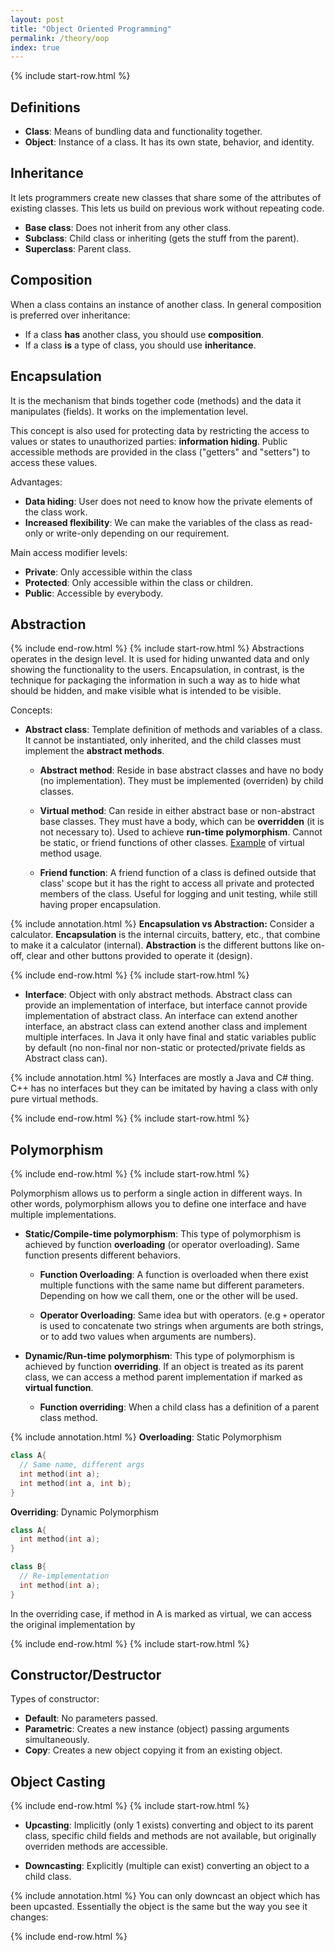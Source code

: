 ```yaml
---
layout: post
title: "Object Oriented Programming"
permalink: /theory/oop
index: true
---
```


{% include start-row.html %}

## Definitions

- **Class**: Means of bundling data and functionality together.
- **Object**: Instance of a class. It has its own state, behavior, and identity.

## Inheritance
It lets programmers create new classes that share some of the attributes of existing classes.
This lets us build on previous work without repeating code.

- **Base class**: Does not inherit from any other class.
- **Subclass**: Child class or inheriting (gets the stuff from the parent).
- **Superclass**: Parent class.


## Composition
When a class contains an instance of another class.
In general composition is preferred over inheritance:

- If a class **has** another class, you should use **composition**.
- If a class **is** a type of class, you should use **inheritance**.


## Encapsulation

It is the mechanism that binds together code (methods) and the data it manipulates (fields).
It works on the implementation level.

This concept is also used for protecting data by restricting the access to values or states to unauthorized parties: **information hiding**.
Public accessible methods are provided in the class ("getters" and "setters") to access these values.

Advantages:
- **Data hiding**: User does not need to know how the private elements of the class work.
- **Increased flexibility**: We can make the variables of the class as read-only or write-only depending on our requirement.

Main access modifier levels:
- **Private**: Only accessible within the class
- **Protected**: Only accessible within the class or children.
- **Public**: Accessible by everybody.


## Abstraction

{% include end-row.html %}
{% include start-row.html %}
Abstractions operates in the design level.
It is used for hiding unwanted data and only showing the functionality to the users.
Encapsulation, in contrast, is the technique for packaging the information in such a way as to hide what should be hidden, and make visible what is intended to be visible.

Concepts:
- **Abstract class**: Template definition of methods and variables of a class. It cannot be instantiated, only inherited, and the child classes must implement the **abstract methods**.

  - **Abstract method**: Reside in base abstract classes and have no body (no implementation). They must be implemented (overriden) by child classes.

  - **Virtual method**: Can reside in either abstract base or non-abstract base classes. They must have a body, which can be **overridden** (it is not necessary to). Used to achieve **run-time polymorphism**. Cannot be static, or friend functions of other classes. [Example](https://www.geeksforgeeks.org/virtual-function-cpp/) of virtual method usage.
  
  - **Friend function**: A friend function of a class is defined outside that class' scope but it has the right to access all private and protected members of the class. Useful for logging and unit testing, while still having proper encapsulation.

{% include annotation.html %}
**Encapsulation vs Abstraction:**
Consider a calculator. **Encapsulation** is the internal circuits, battery, etc., that combine to make it a calculator (internal). **Abstraction** is the different buttons like on-off, clear and other buttons provided to operate it (design).

{% include end-row.html %}
{% include start-row.html %}

- **Interface**: Object with only abstract methods. Abstract class can provide an implementation of interface, but interface cannot provide implementation of abstract class. An interface can extend another interface, an abstract class can extend another class and implement multiple interfaces. In Java it only have final and static variables public by default (no non-final nor non-static or protected/private fields as Abstract class can).

{% include annotation.html %}
Interfaces are mostly a Java and C# thing.
C++ has no interfaces but they can be imitated by having a class with only pure virtual methods. 

{% include end-row.html %}
{% include start-row.html %}

## Polymorphism
{% include end-row.html %}
{% include start-row.html %}

Polymorphism allows us to perform a single action in different ways.
In other words, polymorphism allows you to define one interface and have multiple implementations.

- **Static/Compile-time polymorphism**: This type of polymorphism is achieved by function **overloading** (or operator overloading). Same function presents different behaviors.

  - **Function Overloading**: A function is overloaded when there exist multiple functions with the same name but different parameters. Depending on how we call them, one or the other will be used.

  - **Operator Overloading**: Same idea but with operators. (e.g `+` operator is used to concatenate two strings when arguments are both strings, or to add two values when arguments are numbers).

- **Dynamic/Run-time polymorphism**: This type of polymorphism is achieved by function **overriding**. If an object is treated as its parent class, we can access a method parent implementation if marked as **virtual function**.

  - **Function overriding**: When a child class has a definition of a parent class method.

{% include annotation.html %}
**Overloading**: Static Polymorphism
```cpp
class A{
  // Same name, different args
  int method(int a);
  int method(int a, int b);
}
```

**Overriding**: Dynamic Polymorphism
```cpp
class A{
  int method(int a);
}

class B{
  // Re-implementation
  int method(int a);
}
```
In the overriding case, if method in A is marked as virtual, we can access the original implementation by 

{% include end-row.html %}
{% include start-row.html %}

## Constructor/Destructor

Types of constructor:
- **Default**: No parameters passed. 
- **Parametric**: Creates a new instance (object) passing arguments simultaneously.
- **Copy**: Creates a new object copying it from an existing object.


## Object Casting

{% include end-row.html %}
{% include start-row.html %}

- **Upcasting**: Implicitly (only 1 exists) converting and object to its parent class, specific child fields and methods are not available, but originally overriden methods are accessible.

- **Downcasting**: Explicitly (multiple can exist) converting an object to a child class.

{% include annotation.html %}
You can only downcast an object which has been upcasted. Essentially the object is the same but the way you see it changes:

{% include end-row.html %}